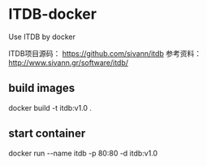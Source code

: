 # ITDB-docker
Use ITDB by  docker

ITDB项目源码：
https://github.com/sivann/itdb
参考资料：
http://www.sivann.gr/software/itdb/

## build images
docker build -t itdb:v1.0 .

## start container

docker run --name itdb  -p 80:80 -d itdb:v1.0
